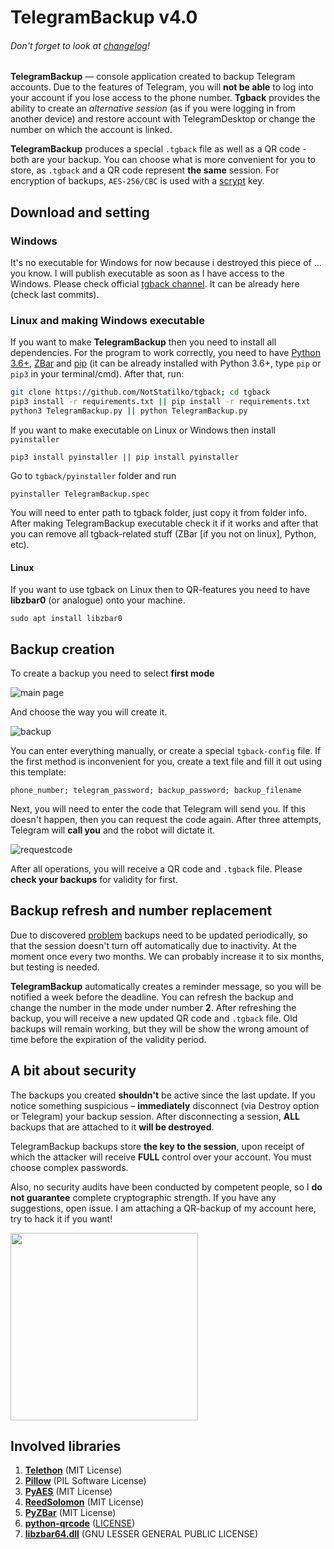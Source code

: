 # TelegramBackup v4.0
######  _Don't forget to look at [changelog](CHANGELOG.md)!_

**TelegramBackup** — console application created to backup Telegram accounts. Due to the features of Telegram, you will **not be able** to log into your account if you lose access to the phone number. **Tgback** provides the ability to create an _alternative session_ (as if you were logging in from another device) and restore account with TelegramDesktop or change the number on which the account is linked.

**TelegramBackup** produces a special `.tgback` file as well as a QR code - both are your backup. You can choose what is more convenient for you to store, as `.tgback` and a QR code represent **the same** session. For encryption of backups, `AES-256/CBC` is used with a [scrypt](https://en.wikipedia.org/wiki/Scrypt) key. 

 ## Download and setting
 ### Windows
  It's no executable for Windows for now because i destroyed this piece of ... you know. I will publish executable as soon as I have access to the Windows. Please check official [tgback channel](https://t.me/nontgback). It can be already here (check last commits).
 ### Linux and making Windows executable
  If you want to make **TelegramBackup** then you need to install all dependencies. For the program to work correctly, you need to have [Python 3.6+](https://python.org), [ZBar](http://zbar.sourceforge.net) and [pip](https://pypi.org/project/pip/) (it can be already installed with Python 3.6+, type `pip` or `pip3` in your terminal/cmd). After that, run:
  ```bash
  git clone https://github.com/NotStatilko/tgback; cd tgback
  pip3 install -r requirements.txt || pip install -r requirements.txt
  python3 TelegramBackup.py || python TelegramBackup.py
  ```
  If you want to make executable on Linux or Windows then install `pyinstaller`
  ```
  pip3 install pyinstaller || pip install pyinstaller
  ```
  Go to `tgback/pyinstaller` folder and run
  ```
  pyinstaller TelegramBackup.spec
  ```
  You will need to enter path to tgback folder, just copy it from folder info. After making TelegramBackup executable check it if it works and after  that you can remove all tgback-related stuff (ZBar [if you not on linux], Python, etc).

 #### Linux
 If you want to use tgback on Linux then to QR-features you need to have **libzbar0** (or analogue) onto your machine.
 ```
 sudo apt install libzbar0
 ```

 ## Backup creation
  To create a backup you need to select **first mode**

  ![main page](https://telegra.ph/file/31b9e0a1eedf961ea58fd.png)

  And choose the way you will create it.

  ![backup](https://telegra.ph/file/48bdba40df905cc80f1e3.png)

  You can enter everything manually, or create a special `tgback-config` file. If the first method is inconvenient for you, create a text file and fill it out using this template:
  ```
  phone_number; telegram_password; backup_password; backup_filename
  ```
  Next, you will need to enter the code that Telegram will send you. If this doesn't happen, then you can request the code again. After three attempts, Telegram will **call you** and the robot will dictate it.

  ![requestcode](https://telegra.ph/file/e78ce4e40516c3adb28bf.png)

After all operations, you will receive a QR code and `.tgback` file. Please **check your backups** for validity for first.

## Backup refresh and number replacement
 Due to discovered [problem](https://github.com/NotStatilko/tgback/issues/2) backups need to be updated periodically, so that the session doesn't turn off automatically due to inactivity. At the moment once every two months. We can probably increase it to six months, but testing is needed.

**TelegramBackup** automatically creates a reminder message, so you will be notified a week before the deadline. You can refresh the backup and change the number in the mode under number **2**. After refreshing the backup, you will receive a new updated QR code and `.tgback` file. Old backups will remain working, but they will be show the wrong amount of time before the expiration of the validity period.

## A bit about security
 The backups you created **shouldn't** be active since the last update. If you notice something suspicious – **immediately** disconnect (via Destroy option or Telegram) your backup session. After disconnecting a session, **ALL** backups that are attached to it **will be destroyed**.

TelegramBackup backups store **the key to the session**, upon receipt of which the attacker will receive **FULL** control over your account. You must choose complex passwords.

Also, no security audits have been conducted by competent people, so I **do not guarantee** complete cryptographic strength. If you have any suggestions, open issue. I am attaching a QR-backup of my account here, try to hack it if you want!

<img src="https://telegra.ph/file/d171bd5262935180240b0.png" width="300" height="300"></img>

## Involved libraries
1. [**Telethon**](https://github.com/LonamiWebs/Telethon) (MIT License)
2. [**Pillow**](https://github.com/python-pillow/Pillow) (PIL Software License)
3. [**PyAES**](https://github.com/ricmoo/pyaes) (MIT License)
4. [**ReedSolomon**](https://github.com/tomerfiliba/reedsolomon) (MIT License)
5. [**PyZBar**](https://github.com/NaturalHistoryMuseum/pyzbar) (MIT License)
6. [**python-qrcode**](https://github.com/lincolnloop/python-qrcode) ([LICENSE](https://github.com/lincolnloop/python-qrcode/blob/master/LICENSE))
7. [**libzbar64.dll**](https://github.com/dani4/ZBarWin64) (GNU LESSER GENERAL PUBLIC LICENSE)
